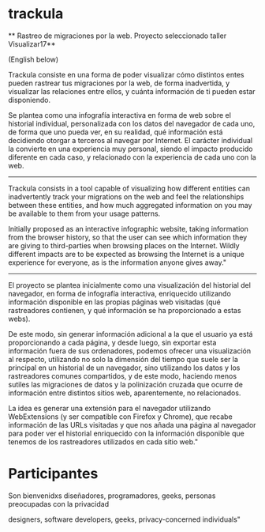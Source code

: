 # trackula

** Rastreo de migraciones por la web. Proyecto seleccionado taller
Visualizar17**

(English below)

Trackula consiste en una forma de poder visualizar cómo distintos
entes pueden rastrear tus migraciones por la web, de forma
inadvertida, y visualizar las relaciones entre ellos, y cuánta
información de ti pueden estar disponiendo.

Se plantea como una infografía interactiva en forma de web sobre el
historial individual, personalizada con los datos del navegador de
cada uno, de forma que uno pueda ver, en su realidad, qué información
está decidiendo otorgar a terceros al navegar por Internet. El
carácter individual la convierte en una experiencia muy personal,
siendo el impacto producido diferente en cada caso, y relacionado con
la experiencia de cada uno con la web.

--------------

Trackula consists in a tool capable of visualizing how different
entities can inadvertently track your migrations on the web and feel
the relationships between these entities, and how much aggregated
information on you may be available to them from your usage patterns.

Initially proposed as an interactive infographic website, taking
information from the browser history, so that the user can see which
information they are giving to third-parties when browsing places on
the Internet. Wildly different impacts are to be expected as browsing
the Internet is a unique experience for everyone, as is the
information anyone gives away."

-------------

El proyecto se plantea inicialmente como una visualización del
historial del navegador, en forma de infografía interactiva,
enriquecido utilizando información disponible en las propias páginas
web visitadas (qué rastreadores contienen, y qué información se ha
proporcionado a estas webs).

De este modo, sin generar información adicional a la que el usuario ya
está proporcionando a cada página, y desde luego, sin exportar esta
información fuera de sus ordenadores, podemos ofrecer una
visualización al respecto, utilizando no solo la dimensión del tiempo
que suele ser la principal en un historial de un navegador, sino
utilizando los datos y los rastreadores comunes compartidos, y de este
modo, haciendo menos sutiles las migraciones de datos y la
polinización cruzada que ocurre de información entre distintos sitios
web, aparentemente, no relacionados.

La idea es generar una extensión para el navegador utilizando
WebExtensions (y ser compatible con Firefox y Chrome), que recabe
información de las URLs visitadas y que nos añada una página al
navegador para poder ver el historial enriquecido con la información
disponible que tenemos de los rastreadores utilizados en cada sitio
web."

# Participantes

Son bienvenidxs diseñadores, programadores, geeks, personas preocupadas con la privacidad

designers, software developers, geeks, privacy-concerned individuals"

